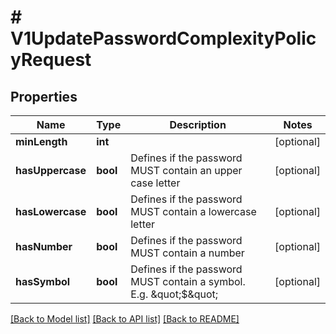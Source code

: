 # # V1UpdatePasswordComplexityPolicyRequest

## Properties

Name | Type | Description | Notes
------------ | ------------- | ------------- | -------------
**minLength** | **int** |  | [optional]
**hasUppercase** | **bool** | Defines if the password MUST contain an upper case letter | [optional]
**hasLowercase** | **bool** | Defines if the password MUST contain a lowercase letter | [optional]
**hasNumber** | **bool** | Defines if the password MUST contain a number | [optional]
**hasSymbol** | **bool** | Defines if the password MUST contain a symbol. E.g. \&quot;$\&quot; | [optional]

[[Back to Model list]](../../README.md#models) [[Back to API list]](../../README.md#endpoints) [[Back to README]](../../README.md)

